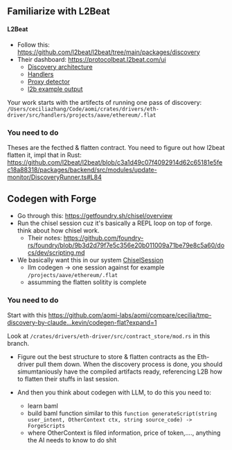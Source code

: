 ## Familiarize with L2Beat
#### L2Beat
- Follow this: https://github.com/l2beat/l2beat/tree/main/packages/discovery
- Their dashboard: https://protocolbeat.l2beat.com/ui
    - [Discovery architecture](https://www.notion.so/l2b-Implementation-21036be0954d8096b398cab3b0db2837)
    - [Handlers](https://www.notion.so/Handler-Execution-on-Fields-21536be0954d80f7ab20d216b485a197)
    - [Proxy detector](https://www.notion.soProxy-Detector-1-21f36be0954d805a8c21c1a1bb397aa2?source=copy_link)
    - [l2b example output](https://www.notion.so/Example-Output-morph-21f36be0954d80a7a64fe85be3e15247?source=copy_link)

Your work starts with the artifects of running one pass of discovery: `/Users/ceciliazhang/Code/aomi/crates/drivers/eth-driver/src/handlers/projects/aave/ethereum/.flat`

### You need to do
Theses are the fecthed & flatten contract. You need to figure out how l2beat flatten it, impl that in Rust: https://github.com/l2beat/l2beat/blob/c3a1d49c07f4092914d62c65181e5fec18a88318/packages/backend/src/modules/update-monitor/DiscoveryRunner.ts#L84


## Codegen with Forge
- Go through this: https://getfoundry.sh/chisel/overview
- Run the chisel session cuz it's basically a REPL loop on top of forge. think about how chisel work. 
    - Their notes: https://github.com/foundry-rs/foundry/blob/9b3d2d79f7e5c356e20b011009a71be79e8c5a60/docs/dev/scripting.md
- We basically want this in our system [ChiselSession](https://github.com/foundry-rs/foundry/blob/11d9c1a06343d3e98dffb73c2a0618024f703b4e/crates/chisel/src/session.rs#L14)
    - llm codegen -> one session against for example `/projects/aave/ethereum/.flat`
    - assumming the flatten solitity is complete

### You need to do  

Start with this https://github.com/aomi-labs/aomi/compare/cecilia/tmp-discovery-by-claude...kevin/codegen-flat?expand=1

Look at `/crates/drivers/eth-driver/src/contract_store/mod.rs` in this branch. 

- Figure out the best structure to store & flatten contracts as the Eth-driver pull them down. When the discovery process is done, you should simumtaniously have the compiled artifacts ready, referencing L2B how to flatten their stuffs in last session.

- And then you think about codegen with LLM, to do this you need to:
    - learn baml
    - build baml function similar to this `function generateScript(string user_intent, OtherContext ctx, string source_code) -> ForgeScripts`
    - where OtherContext is filed information, price of token,...., anything the AI needs to know to do shit


